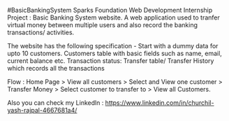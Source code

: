 #BasicBankingSystem
Sparks Foundation Web Development Internship Project : Basic Banking System website. A web application used to tranfer virtual money between multiple users and also record the banking transactions/ activities.

The website has the following specification -
Start with a dummy data for upto 10 customers.
Customers table with basic fields such as name, email, current balance etc.
Transaction status: Transfer table/ Transfer History which records all the transactions

Flow : Home Page > View all customers > Select and View one customer > Transfer Money > Select customer to transfer to > View all Customers.

Also you can check my Linkedln : https://www.linkedin.com/in/churchil-yash-rajpal-4667681a4/

